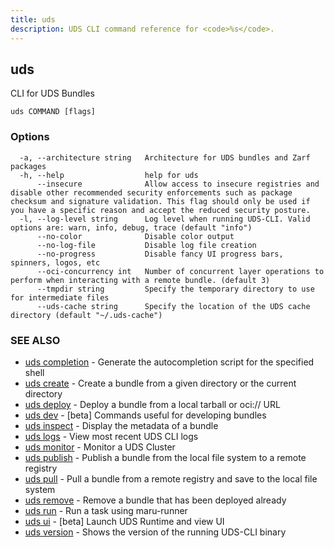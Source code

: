 ```yaml
---
title: uds
description: UDS CLI command reference for <code>%s</code>.
---
```

## uds

CLI for UDS Bundles

```
uds COMMAND [flags]
```

### Options

```
  -a, --architecture string   Architecture for UDS bundles and Zarf packages
  -h, --help                  help for uds
      --insecure              Allow access to insecure registries and disable other recommended security enforcements such as package checksum and signature validation. This flag should only be used if you have a specific reason and accept the reduced security posture.
  -l, --log-level string      Log level when running UDS-CLI. Valid options are: warn, info, debug, trace (default "info")
      --no-color              Disable color output
      --no-log-file           Disable log file creation
      --no-progress           Disable fancy UI progress bars, spinners, logos, etc
      --oci-concurrency int   Number of concurrent layer operations to perform when interacting with a remote bundle. (default 3)
      --tmpdir string         Specify the temporary directory to use for intermediate files
      --uds-cache string      Specify the location of the UDS cache directory (default "~/.uds-cache")
```

### SEE ALSO

* [uds completion](/reference/cli/commands/uds_completion/)	 - Generate the autocompletion script for the specified shell
* [uds create](/reference/cli/commands/uds_create/)	 - Create a bundle from a given directory or the current directory
* [uds deploy](/reference/cli/commands/uds_deploy/)	 - Deploy a bundle from a local tarball or oci:// URL
* [uds dev](/reference/cli/commands/uds_dev/)	 - [beta] Commands useful for developing bundles
* [uds inspect](/reference/cli/commands/uds_inspect/)	 - Display the metadata of a bundle
* [uds logs](/reference/cli/commands/uds_logs/)	 - View most recent UDS CLI logs
* [uds monitor](/reference/cli/commands/uds_monitor/)	 - Monitor a UDS Cluster
* [uds publish](/reference/cli/commands/uds_publish/)	 - Publish a bundle from the local file system to a remote registry
* [uds pull](/reference/cli/commands/uds_pull/)	 - Pull a bundle from a remote registry and save to the local file system
* [uds remove](/reference/cli/commands/uds_remove/)	 - Remove a bundle that has been deployed already
* [uds run](/reference/cli/commands/uds_run/)	 - Run a task using maru-runner
* [uds ui](/reference/cli/commands/uds_ui/)	 - [beta] Launch UDS Runtime and view UI
* [uds version](/reference/cli/commands/uds_version/)	 - Shows the version of the running UDS-CLI binary
